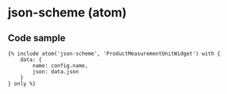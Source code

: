# json-scheme (atom)



## Code sample 

```
{% include atom('json-scheme', 'ProductMeasurementUnitWidget') with {
    data: {
        name: config.name,
        json: data.json
    }
} only %}
```
